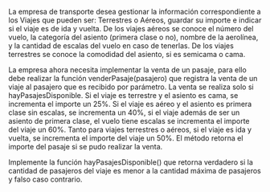 La empresa de transporte desea gestionar la información correspondiente a los Viajes que pueden ser: Terrestres o Aéreos,   guardar su importe e indicar si el viaje es de ida y vuelta. De los viajes aéreos se conoce el número del vuelo, la categoría del asiento (primera clase o no), nombre de la aerolínea, y la cantidad de escalas del vuelo en caso de tenerlas. De los viajes terrestres se conoce la comodidad del asiento, si es semicama o cama.

La empresa ahora necesita implementar la venta de un pasaje, para ello debe realizar la función venderPasaje(pasajero) que registra la venta de un viaje al pasajero que es recibido por parámetro. La venta se realiza solo si hayPasajesDisponible. Si el viaje es terrestre y el asiento es cama, se incrementa el importe un 25%. Si el viaje es aéreo y el asiento es primera clase sin escalas, se incrementa un 40%, si el viaje además de ser un asiento de primera clase, el vuelo tiene escalas se incrementa el importe del viaje un 60%. Tanto para viajes terrestres o aéreos, si el viaje es ida y vuelta, se incrementa el importe del viaje un 50%. El método retorna el importe del pasaje si se pudo realizar la venta.

Implemente la función hayPasajesDisponible() que retorna verdadero si la cantidad de pasajeros del viaje es menor a la cantidad máxima de pasajeros y falso caso contrario.